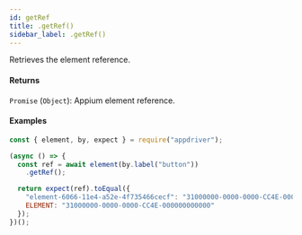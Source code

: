 ```yaml
---
id: getRef
title: .getRef()
sidebar_label: .getRef()
---
```


Retrieves the element reference.

#### Returns

`Promise` (`Object`): Appium element reference.

#### Examples

```javascript
const { element, by, expect } = require("appdriver");

(async () => {
  const ref = await element(by.label("button"))
    .getRef();

  return expect(ref).toEqual({
    "element-6066-11e4-a52e-4f735466cecf": "31000000-0000-0000-CC4E-000000000000",
    ELEMENT: "31000000-0000-0000-CC4E-000000000000"
  });
})();
```